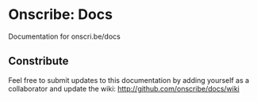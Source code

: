 # Onscribe: Docs

Documentation for onscri.be/docs


## Constribute

Feel free to submit updates to this documentation by adding yourself as a collaborator and update the wiki: 
http://github.com/onscribe/docs/wiki



